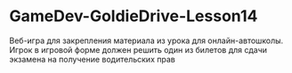 # GameDev-GoldieDrive-Lesson14
Веб-игра для закрепления материала из урока для онлайн-автошколы. Игрок в игровой форме должен решить один из билетов для сдачи экзамена на получение водительских прав
